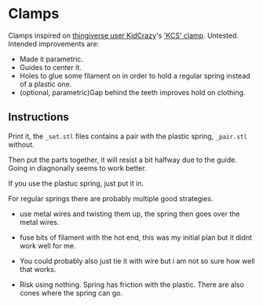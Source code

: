 # Clamps
Clamps inspired on [thingiverse user KidCrazy](http://www.thingiverse.com/KidCrazy/designs)'s
['KCS' clamp](http://www.thingiverse.com/thing:89457). Untested. Intended improvements are:

* Made it parametric.
* Guides to center it.
* Holes to glue some filament on in order to hold a regular spring instead of a
  plastic one.
* (optional, parametric)Gap behind the teeth improves hold on clothing.

## Instructions
Print it, the `_set.stl` files contains a pair with the plastic spring,
`_pair.stl` without. 

Then put the parts together, it will resist a bit halfway due to the guide. 
Going in diagnonally seems to work better.

If you use the plastuc spring, just put it in.

For regular springs there are probably multiple good strategies. 
* use metal wires and twisting them up, the spring then goes over the metal wires.

* fuse bits of filament with the hot end, this was my initial plan 
  but it didnt work well for me.

* You could probably also just tie it with wire but i am not so sure how well 
  that works. 

* Risk using nothing. Spring has friction with the plastic. There are also cones
  where the spring can go.
